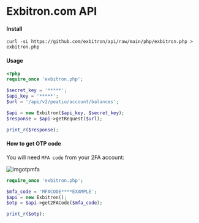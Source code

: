 # Exbitron.com API 

#### Install

```
curl -sL https://github.com/exbitron/api/raw/main/php/exbitron.php > exbitron.php
```

#### Usage

```php
<?php
require_once 'exbitron.php';

$secret_key = '*****';
$api_key = '*****';
$url = '/api/v2/peatio/account/balances';

$api = new Exbitron($api_key, $secret_key);
$response = $api->getRequest($url);

print_r($response);
```

#### How to get OTP code 

You will need `MFA code` from your 2FA account:

![imgotpmfa](https://user-images.githubusercontent.com/6382002/137104288-dbe63284-49cb-4664-b800-a64bff5fb6c4.png)

```php
require_once 'exbitron.php';

$mfa_code = 'MFACODE****EXAMPLE';
$api = new Exbitron();
$otp = $api->get2FACode($mfa_code);

print_r($otp);
```
